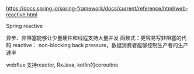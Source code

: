 
https://docs.spring.io/spring-framework/docs/current/reference/html/web-reactive.html

Spring reactive

异步、非阻塞能够让少量硬件和线程支持大量并发
函数式：更容易写非阻塞的代码
reactive： non-blocking back pressure，数据消费者能够控制生产者的生产速率

webflux 支持reactor, RxJava, kotlin的coroutine




